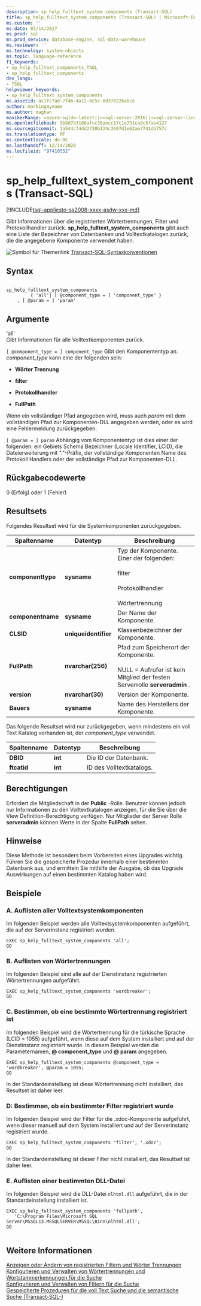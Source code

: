 ```yaml
---
description: sp_help_fulltext_system_components (Transact-SQL)
title: sp_help_fulltext_system_components (Transact-SQL) | Microsoft-Dokumentation
ms.custom: ''
ms.date: 03/14/2017
ms.prod: sql
ms.prod_service: database-engine, sql-data-warehouse
ms.reviewer: ''
ms.technology: system-objects
ms.topic: language-reference
f1_keywords:
- sp_help_fulltext_components_TSQL
- sp_help_fulltext_components
dev_langs:
- TSQL
helpviewer_keywords:
- sp_help_fulltext_system_components
ms.assetid: ac1fc7a0-7f46-4a12-8c5c-8d378226a8ce
author: markingmyname
ms.author: maghan
monikerRange: =azure-sqldw-latest||>=sql-server-2016||>=sql-server-linux-2017||=azuresqldb-mi-current
ms.openlocfilehash: 9b8d7b3188afcc30aecc17c1e731ca9c5fae4127
ms.sourcegitcommit: 1a544cf4dd2720b124c3697d1e62ae7741db757c
ms.translationtype: MT
ms.contentlocale: de-DE
ms.lasthandoff: 12/14/2020
ms.locfileid: "97410552"
---
```

# <a name="sp_help_fulltext_system_components-transact-sql"></a>sp_help_fulltext_system_components (Transact-SQL)
[!INCLUDE[tsql-appliesto-ss2008-xxxx-asdw-xxx-md](../../includes/tsql-appliesto-ss2008-xxxx-asdw-xxx-md.md)]

  Gibt Informationen über die registrierten Wörtertrennungen, Filter und Protokollhandler zurück. **sp_help_fulltext_system_components** gibt auch eine Liste der Bezeichner von Datenbanken und Volltextkatalogen zurück, die die angegebene Komponente verwendet haben.  
  
 ![Symbol für Themenlink](../../database-engine/configure-windows/media/topic-link.gif "Symbol für Themenlink") [Transact-SQL-Syntaxkonventionen](../../t-sql/language-elements/transact-sql-syntax-conventions-transact-sql.md)  
  
## <a name="syntax"></a>Syntax  
  
```  
  
sp_help_fulltext_system_components   
         { 'all'| [ @component_type = ] 'component_type' }  
    , [ @param = ] 'param'  
```  
  
## <a name="arguments"></a>Argumente  
 'all'  
 Gibt Informationen für alle Volltextkomponenten zurück.  
  
`[ @component_type = ] component_type` Gibt den Komponententyp an. *component_type* kann eine der folgenden sein:  
  
-   **Wörter Trennung**  
  
-   **filter**  
  
-   **Protokollhandler**  
  
-   **FullPath**  
  
 Wenn ein vollständiger Pfad angegeben wird, muss auch *param* mit dem vollständigen Pfad zur Komponenten-DLL angegeben werden, oder es wird eine Fehlermeldung zurückgegeben.  
  
`[ @param = ] param` Abhängig vom Komponententyp ist dies einer der folgenden: ein Gebiets Schema Bezeichner (Locale Identifier, LCID), die Dateierweiterung mit "."-Präfix, der vollständige Komponenten Name des Protokoll Handlers oder der vollständige Pfad zur Komponenten-DLL.  
  
## <a name="return-code-values"></a>Rückgabecodewerte  
 0 (Erfolg) oder 1 (Fehler)  
  
## <a name="result-sets"></a>Resultsets  
 Folgendes Resultset wird für die Systemkomponenten zurückgegeben.  
  
|Spaltenname|Datentyp|Beschreibung|  
|-----------------|---------------|-----------------|  
|**componenttype**|**sysname**|Typ der Komponente. Einer der folgenden:<br /><br /> filter<br /><br /> Protokollhandler<br /><br /> Wörtertrennung|  
|**componentname**|**sysname**|Der Name der Komponente.|  
|**CLSID**|**uniqueidentifier**|Klassenbezeichner der Komponente.|  
|**FullPath**|**nvarchar(256)**|Pfad zum Speicherort der Komponente.<br /><br /> NULL = Aufrufer ist kein Mitglied der festen Serverrolle **serveradmin** .|  
|**version**|**nvarchar(30)**|Version der Komponente.|  
|**Bauers**|**sysname**|Name des Herstellers der Komponente.|  
  
 Das folgende Resultset wird nur zurückgegeben, wenn mindestens ein voll Text Katalog vorhanden ist, der *component_type* verwendet.  
  
|Spaltenname|Datentyp|Beschreibung|  
|-----------------|---------------|-----------------|  
|**DBID**|**int**|Die ID der Datenbank.|  
|**ftcatid**|**int**|ID des Volltextkatalogs.|  
  
## <a name="permissions"></a>Berechtigungen  
 Erfordert die Mitgliedschaft in der **Public** -Rolle. Benutzer können jedoch nur Informationen zu den Volltextkatalogen anzeigen, für die Sie über die View Definition-Berechtigung verfügen. Nur Mitglieder der Server Rolle **serveradmin** können Werte in der Spalte **FullPath** sehen.  
  
## <a name="remarks"></a>Hinweise  
 Diese Methode ist besonders beim Vorbereiten eines Upgrades wichtig. Führen Sie die gespeicherte Prozedur innerhalb einer bestimmten Datenbank aus, und ermitteln Sie mithilfe der Ausgabe, ob das Upgrade Auswirkungen auf einen bestimmten Katalog haben wird.  
  
## <a name="examples"></a>Beispiele  
  
### <a name="a-listing-all-full-text-system-components"></a>A. Auflisten aller Volltextsystemkomponenten  
 Im folgenden Beispiel werden alle Volltextsystemkomponenten aufgeführt, die auf der Serverinstanz registriert wurden.  
  
```  
EXEC sp_help_fulltext_system_components 'all';  
GO  
```  
  
### <a name="b-listing-word-breakers"></a>B. Auflisten von Wörtertrennungen  
 Im folgenden Beispiel sind alle auf der Dienstinstanz registrierten Wörtertrennungen aufgeführt.  
  
```  
EXEC sp_help_fulltext_system_components 'wordbreaker';  
GO  
```  
  
### <a name="c-determining-whether-a-specific-word-breaker-is-registered"></a>C. Bestimmen, ob eine bestimmte Wörtertrennung registriert ist  
 Im folgenden Beispiel wird die Wörtertrennung für die türkische Sprache (LCID = 1055) aufgeführt, wenn diese auf dem System installiert und auf der Dienstinstanz registriert wurde. In diesem Beispiel werden die Parameternamen, **\@ component_type** und **\@ param** angegeben.  
  
```  
EXEC sp_help_fulltext_system_components @component_type = 'wordbreaker', @param = 1055;  
GO  
```  
  
 In der Standardeinstellung ist diese Wörtertrennung nicht installiert, das Resultset ist daher leer.  
  
### <a name="d-determining-whether-a-specific-filter-has-been-registered"></a>D: Bestimmen, ob ein bestimmter Filter registriert wurde  
 Im folgenden Beispiel wird der Filter für die .xdoc-Komponente aufgeführt, wenn dieser manuell auf dem System installiert und auf der Serverinstanz registriert wurde.  
  
```  
EXEC sp_help_fulltext_system_components 'filter', '.xdoc';  
GO  
```  
  
 In der Standardeinstellung ist dieser Filter nicht installiert, das Resultset ist daher leer.  
  
### <a name="e-listing-a-specific-dll-file"></a>E. Auflisten einer bestimmten DLL-Datei  
 Im folgenden Beispiel wird die DLL-Datei `nlhtml.dll` aufgeführt, die in der Standardeinstellung installiert ist.  
  
```  
EXEC sp_help_fulltext_system_components 'fullpath',   
   'C:\Program Files\Microsoft SQL Server\MSSQL13.MSSQLSERVER\MSSQL\Binn\nlhtml.dll';  
GO  
  
```  
  
## <a name="see-also"></a>Weitere Informationen  
 [Anzeigen oder Ändern von registrierten Filtern und Wörter Trennungen](../../relational-databases/search/view-or-change-registered-filters-and-word-breakers.md)   
 [Konfigurieren und Verwalten von Wörtertrennungen und Wortstammerkennungen für die Suche](../../relational-databases/search/configure-and-manage-word-breakers-and-stemmers-for-search.md)   
 [Konfigurieren und Verwalten von Filtern für die Suche](../../relational-databases/search/configure-and-manage-filters-for-search.md)   
 [Gespeicherte Prozeduren für die voll Text Suche und die semantische Suche &#40;Transact-SQL-&#41;](../../relational-databases/system-stored-procedures/full-text-search-and-semantic-search-stored-procedures-transact-sql.md)  
  
  
